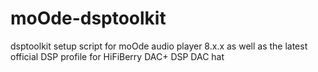 # moOde-dsptoolkit
dsptoolkit setup script for moOde audio player 8.x.x as well as the latest official DSP profile for HiFiBerry DAC+ DSP DAC hat

